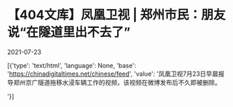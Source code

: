 # 【404文库】凤凰卫视 | 郑州市民：朋友说“在隧道里出不去了”

2021-07-23

[{'type': 'text/html', 'language': None, 'base': 'https://chinadigitaltimes.net/chinese/feed', 'value': '凤凰卫视7月23日早晨报导郑州京广隧道拖移水浸车辆工作的视频，该视频在微博发布后不久即被删除。

'}]